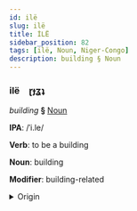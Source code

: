 ```yaml
---
id: ilë
slug: ilë
title: İLË
sidebar_position: 82
tags: [ilë, Noun, Niger-Congo]
description: building § Noun
---
```


### ilë&emsp;<span kind="abugida">ɽɟʓʇ</span>

*building* **§** [Noun](../../tags/Noun)

**IPA**: /ˈi.le/

**Verb**: to be a building

**Noun**: building

**Modifier**: building-related

<details>
    <summary>Origin</summary>
    Yoruba ilé  <br/>
    <em>Niger-Congo Language Family</em>
</details>